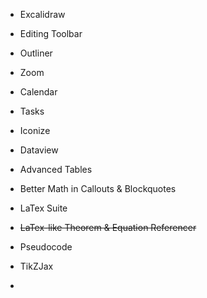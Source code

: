 
- Excalidraw
- Editing Toolbar
- Outliner
- Zoom

- Calendar
- Tasks
- Iconize
- Dataview
- Advanced Tables

- Better Math in Callouts & Blockquotes
- LaTex Suite
- ~~LaTex-like Theorem & Equation Referencer~~
- Pseudocode
- TikZJax
- 



